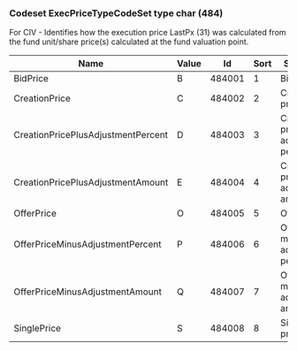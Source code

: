 ### Codeset ExecPriceTypeCodeSet type char (484)

For CIV - Identifies how the execution price LastPx (31) was calculated from the fund unit/share price(s) calculated at the fund valuation point.

| Name                               | Value | Id     | Sort | Synopsis                               |
|------------------------------------|-------|--------|------|----------------------------------------|
| BidPrice                           | B     | 484001 | 1    | Bid price                              |
| CreationPrice                      | C     | 484002 | 2    | Creation price                         |
| CreationPricePlusAdjustmentPercent | D     | 484003 | 3    | Creation price plus adjustment percent |
| CreationPricePlusAdjustmentAmount  | E     | 484004 | 4    | Creation price plus adjustment amount  |
| OfferPrice                         | O     | 484005 | 5    | Offer price                            |
| OfferPriceMinusAdjustmentPercent   | P     | 484006 | 6    | Offer price minus adjustment percent   |
| OfferPriceMinusAdjustmentAmount    | Q     | 484007 | 7    | Offer price minus adjustment amount    |
| SinglePrice                        | S     | 484008 | 8    | Single price                           |

